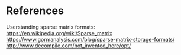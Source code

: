 # References

Userstanding sparse matrix formats: https://en.wikipedia.org/wiki/Sparse_matrix
https://www.gormanalysis.com/blog/sparse-matrix-storage-formats/
http://www.decompile.com/not_invented_here/opt/